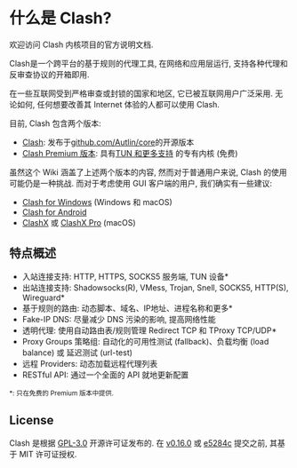 <!-- 这是 index 页面, 由位于 Introduction/_dummy-index.md 的虚拟侧边栏文件链接 -->
# 什么是 Clash?

欢迎访问 Clash 内核项目的官方说明文档.

Clash是一个跨平台的基于规则的代理工具, 在网络和应用层运行, 支持各种代理和反审查协议的开箱即用.

在一些互联网受到严格审查或封锁的国家和地区, 它已被互联网用户广泛采用. 无论如何, 任何想要改善其 Internet 体验的人都可以使用 Clash.

目前, Clash 包含两个版本:

- [Clash](https://github.com/Autlin/core): 发布于[github.com/Autlin/core](https://github.com/Autlin/core)的开源版本
- [Clash Premium 版本](https://github.com/Autlin/core/releases/tag/premium): 具有[TUN 和更多支持](/zh_CN/premium/introduction) 的专有内核 (免费)

虽然这个 Wiki 涵盖了上述两个版本的内容, 然而对于普通用户来说, Clash 的使用可能仍是一种挑战. 而对于考虑使用 GUI 客户端的用户, 我们确实有一些建议:

- [Clash for Windows](https://github.com/Fndroid/clash_for_windows_pkg/releases) (Windows 和 macOS)
- [Clash for Android](https://github.com/Kr328/ClashForAndroid)
- [ClashX](https://github.com/yichengchen/clashX) 或 [ClashX Pro](https://install.appcenter.ms/users/clashx/apps/clashx-pro/distribution_groups/public) (macOS)

## 特点概述

- 入站连接支持: HTTP, HTTPS, SOCKS5 服务端, TUN 设备*
- 出站连接支持: Shadowsocks(R), VMess, Trojan, Snell, SOCKS5, HTTP(S), Wireguard*
- 基于规则的路由: 动态脚本、域名、IP地址、进程名称和更多*
- Fake-IP DNS: 尽量减少 DNS 污染的影响, 提高网络性能
- 透明代理: 使用自动路由表/规则管理 Redirect TCP 和 TProxy TCP/UDP*
- Proxy Groups 策略组: 自动化的可用性测试 (fallback)、负载均衡 (load balance) 或 延迟测试 (url-test)
- 远程 Providers: 动态加载远程代理列表
- RESTful API: 通过一个全面的 API 就地更新配置

<!-- markdownlint-disable MD033 -->
<small>\*: 只在免费的 Premium 版本中提供. </small>
<!-- markdownlint-enable MD033 -->

## License

Clash 是根据 [GPL-3.0](https://github.com/Autlin/core/blob/master/LICENSE) 开源许可证发布的. 在 [v0.16.0](https://github.com/Autlin/core/releases/tag/v0.16.0) 或 [e5284c](https://github.com/Autlin/core/commit/e5284cf647717a8087a185d88d15a01096274bc2) 提交之前, 其基于 MIT 许可证授权.
